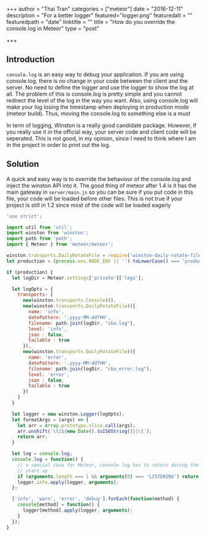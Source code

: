+++
author = "Thai Tran"
categories = ["meteor"]
date = "2016-12-11"
description = "For a better logger"
featured="logger.png"
featuredalt = ""
featuredpath = "date"
linktitle = ""
title = "How do you override the console.log in Meteor"
type = "post"

+++

## Introduction

`console.log` is an easy way to debug your application. If you are using console.log, there is no change in your code between the client and the server. No need to define the logger and use the logger to show the log at all. The problem of this is console.log is pretty simple and you cannot redirect the level of the log in the way you want. Also, using console.log will make your log losing the timestamp when deploying in production mode (meteor build). Thus, moving the console.log to something else is a must

In term of logging, Winston is a really good candidate package. However, if you really use it in the official way, your server code and client code will be seperated. This is not good, in my opinion, since I need to think where I am in the project in order to print out the log.

## Solution

A quick and easy way is to override the behaviour of the console.log and inject the winston API into it. The good thing of meteor after 1.4 is it has the main gateway in `server/main.js` so you can be sure if you put code in this file, your code will be loaded before other files. This is not true if your project is still in 1.2 since most of the code will be loaded eagerly

```javascript
'use strict';

import util from 'util';
import winston from 'winston';
import path from 'path';
import { Meteor } from 'meteor/meteor';

winston.transports.DailyRotateFile = require('winston-daily-rotate-file');
let production = (process.env.NODE_ENV || '').toLowerCase() === 'production';

if (production) {
  let logDir = Meteor.settings['private']['logs'];

  let logOpts = {
    transports: [
      new(winston.transports.Console)(),
      new(winston.transports.DailyRotateFile)({
        name: 'info',
        datePattern: '.yyyy-MM-ddTHH',
        filename: path.join(logDir, "cba.log"),
        level: 'info',
        json : false,
        tailable : true
      }),
      new(winston.transports.DailyRotateFile)({
        name: 'error',
        datePattern: '.yyyy-MM-ddTHH',
        filename: path.join(logDir, "cba_error.log"),
        level: 'error',
        json : false,
        tailable : true
      })
    ]
  }

  let logger = new winston.Logger(logOpts);
  let formatArgs = (args) => {
    let arr = Array.prototype.slice.call(args);
    arr.unshift(`\t[${new Date().toISOString()}]\t`);
    return arr;
  }

  let log = console.log;
  console.log = function() {
    // a special case for Meteor, console log has to return during the LISTERNING log, otherwise, server cannot process request after
    // start up
    if (arguments.length === 1 && arguments[0] === 'LISTENING') return log.call(console, 'LISTENING');
    logger.info.apply(logger, arguments);
  };

  ['info', 'warn', 'error', 'debug'].forEach(function(method) {
    console[method] = function() {
      logger[method].apply(logger, arguments);
    }
  });
}
```
